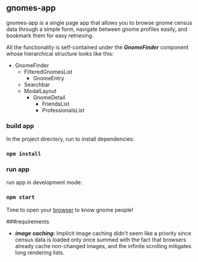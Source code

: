 ## gnomes-app

gnomes-app is a single page app that allows you to browse gnome census data through a simple form, navigate between gnome profiles easily, and bookmark them for easy retrieving.

All the functionality is self-contained under the ***GnomeFinder*** component whose hierarchical structure looks like this:

- GnomeFinder
    - FilteredGnomesList
        - GnomeEntry
    - Searchbar
    - ModalLayout
        - GnomeDetail
            - FriendsList
            - ProfessionalsList
            
    

### build app

In the project directory, run to install dependencies:

### `npm install`

### run app

run app in development mode:

### `npm start`

Time to open your [browser](http://localhost:3000/) to know gnome people!

###requirements

- ***image caching:*** Implicit image caching didn't seem like a priority since census data is loaded only once summed with the fact that
 browsers already cache non-changed images, and the infinite scrolling mitigates long rendering lists. 
